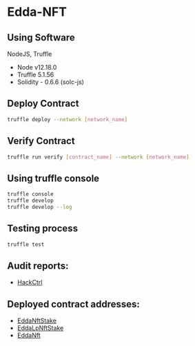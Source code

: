 # Edda-NFT

## Using Software

NodeJS, Truffle

- Node v12.18.0
- Truffle 5.1.56
- Solidity - 0.6.6 (solc-js)

## Deploy Contract

```sh
truffle deploy --network [network_name]
```

## Verify Contract

```sh
truffle run verify [contract_name] --network [network_name]
```

## Using truffle console

```sh
truffle console
truffle develop
truffle develop --log
```

## Testing process

```sh
truffle test

```

## Audit reports:
- [HackCtrl](https://github.com/meanking/edda-nft/blob/master/audit-reports/EDDA%20Audit%20Report%20NFT%20staking%20HC%208%20Mar%202021.pdf)

## Deployed contract addresses:
- [EddaNftStake](https://etherscan.io/address/0xd79a6de8b75afb87adeda7f45e343c0b6958838c)
- [EddaLpNftStake](https://etherscan.io/address/0x46dfc3f8a86e521c823cc08f671f748c105a0fcb)
- [EddaNft](https://etherscan.io/address/0x97c548ac36d5a218bef504b5d5389b724355c5af)
